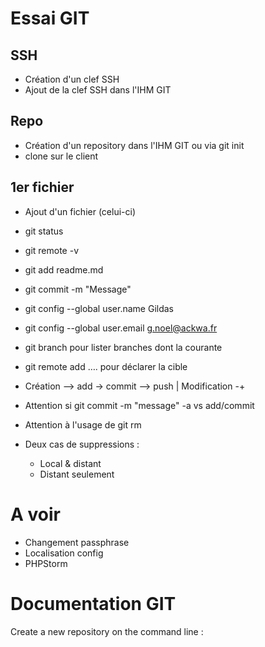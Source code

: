 Essai GIT
===

SSH
---
- Création d'un clef SSH
- Ajout de la clef SSH dans l'IHM GIT

Repo
---
- Création d'un repository dans l'IHM GIT ou via git init
- clone sur le client

1er fichier
---
- Ajout d'un fichier (celui-ci)
- git status
- git remote -v
- git add readme.md
- git commit -m "Message"

- git config --global user.name Gildas
- git config --global user.email g.noel@ackwa.fr

- git branch pour lister branches dont la courante

- git remote add …. pour déclarer la cible

- Création --> add -> commit --> push
                |
  Modification -+
  
- Attention si git commit -m "message" -a vs add/commit
- Attention à l'usage de git rm
- Deux cas de suppressions : 

    - Local & distant
    - Distant seulement


A voir
===
- Changement passphrase
- Localisation config
- PHPStorm

Documentation GIT
===
Create a new repository on the command line : 
